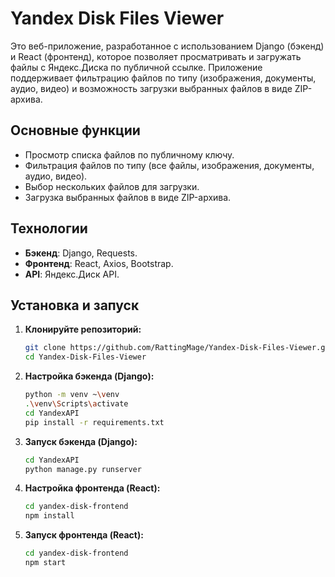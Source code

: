 # Yandex Disk Files Viewer

Это веб-приложение, разработанное с использованием Django (бэкенд) и React (фронтенд), которое позволяет просматривать и загружать файлы с Яндекс.Диска по публичной ссылке. Приложение поддерживает фильтрацию файлов по типу (изображения, документы, аудио, видео) и возможность загрузки выбранных файлов в виде ZIP-архива.

## Основные функции

- Просмотр списка файлов по публичному ключу.
- Фильтрация файлов по типу (все файлы, изображения, документы, аудио, видео).
- Выбор нескольких файлов для загрузки.
- Загрузка выбранных файлов в виде ZIP-архива.

## Технологии

- **Бэкенд**: Django, Requests.
- **Фронтенд**: React, Axios, Bootstrap.
- **API**: Яндекс.Диск API.

## Установка и запуск

1. **Клонируйте репозиторий:**

    ```bash
    git clone https://github.com/RattingMage/Yandex-Disk-Files-Viewer.git
    cd Yandex-Disk-Files-Viewer
    ```

2. **Настройка бэкенда (Django):**

    ```bash
    python -m venv ~\venv
    .\venv\Scripts\activate
    cd YandexAPI
    pip install -r requirements.txt
    ```

3. **Запуск бэкенда (Django):**

    ```bash
    cd YandexAPI
    python manage.py runserver
    ```

4. **Настройка фронтенда (React):**

    ```bash
    cd yandex-disk-frontend
    npm install
    ```

5. **Запуск фронтенда (React):**

    ```bash
    cd yandex-disk-frontend
    npm start
    ```
